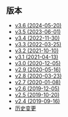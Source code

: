 <div class="sponsor-container"></div>

<h2 class="versions">版本</h2>

* [v3.6 (2024-05-20)](/updates/v3.6.md)
* [v3.5 (2023-06-01)](/updates/v3.5.md)
* [v3.4 (2022-11-30)](/updates/v3.4.md)
* [v3.3 (2022-03-25)](/updates/v3.3.md)
* [v3.2 (2021-10-10)](/updates/v3.2.md)
* [v3.1 (2021-04-13)](/updates/v3.1.md)
* [v3.0 (2020-12-05)](/updates/v3.0.md)
* [v2.9 (2020-05-16)](/updates/v2.9.md)
* [v2.8 (2020-03-23)](/updates/v2.8.md)
* [v2.7 (2020-01-08)](/updates/v2.7.md)
* [v2.6 (2019-12-05)](/updates/v2.6.md)
* [v2.5 (2019-10-20)](/updates/v2.5.md)
* [v2.4 (2019-09-16)](/updates/v2.4.md)
* [历史变更](/updates/changelog.md)